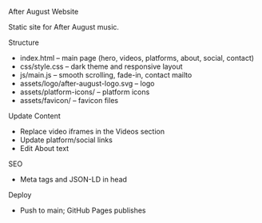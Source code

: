 After August Website

Static site for After August music.

Structure
- index.html – main page (hero, videos, platforms, about, social, contact)
- css/style.css – dark theme and responsive layout
- js/main.js – smooth scrolling, fade-in, contact mailto
- assets/logo/after-august-logo.svg – logo
- assets/platform-icons/ – platform icons
- assets/favicon/ – favicon files

Update Content
- Replace video iframes in the Videos section
- Update platform/social links
- Edit About text

SEO
- Meta tags and JSON-LD in head

Deploy
- Push to main; GitHub Pages publishes

